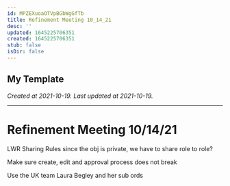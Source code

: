 ```yaml
---
id: MPZEXuoaOTVpBGbWgGfTb
title: Refinement Meeting 10_14_21
desc: ''
updated: 1645225706351
created: 1645225706351
stub: false
isDir: false
---
```

My Template
---

_Created at 2021-10-19._
_Last updated at 2021-10-19._




---

# Refinement Meeting 10/14/21


LWR Sharing Rules
since the obj is private, we have to share role to role?

Make sure create, edit and approval process does not break

Use the UK team Laura Begley and her sub ords


